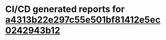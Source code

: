 # CI/CD generated reports for [a4313b22e297c55e501bf81412e5ec0242943b12](https://github.com/hydephp/develop/commit/a4313b22e297c55e501bf81412e5ec0242943b12)
